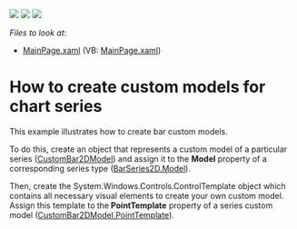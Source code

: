 <!-- default badges list -->
![](https://img.shields.io/endpoint?url=https://codecentral.devexpress.com/api/v1/VersionRange/128567870/12.2.7%2B)
[![](https://img.shields.io/badge/Open_in_DevExpress_Support_Center-FF7200?style=flat-square&logo=DevExpress&logoColor=white)](https://supportcenter.devexpress.com/ticket/details/E4594)
[![](https://img.shields.io/badge/📖_How_to_use_DevExpress_Examples-e9f6fc?style=flat-square)](https://docs.devexpress.com/GeneralInformation/403183)
<!-- default badges end -->
<!-- default file list -->
*Files to look at*:

* [MainPage.xaml](./CS/CreateCustomBarModels/MainPage.xaml) (VB: [MainPage.xaml](./VB/CreateCustomBarModels/MainPage.xaml))
<!-- default file list end -->
# How to create custom models for chart series 


<p>This example illustrates how to create bar custom models. <br />
</p><p>To do this, create an object that represents a custom model of a particular series (<a href="http://documentation.devexpress.com/#Silverlight/clsDevExpressXpfChartsCustomBar2DModeltopic"><u>CustomBar2DModel</u></a>) and assign it to the <strong>Model</strong> property of a corresponding series type  (<a href="http://documentation.devexpress.com/#Silverlight/DevExpressXpfChartsBarSeries2D_Modeltopic"><u>BarSeries2D.Model</u></a>).   <br />
</p><p>Then, create  the System.Windows.Controls.ControlTemplate object which contains all necessary visual elements to create your own custom model.  Assign this template  to the<strong> PointTemplate</strong> property of a series custom model (<a href="http://documentation.devexpress.com/#Silverlight/DevExpressXpfChartsCustomBar2DModel_PointTemplatetopic"><u>CustomBar2DModel.PointTemplate</u></a>).   </p><br />
<br />
<br />


<br/>


